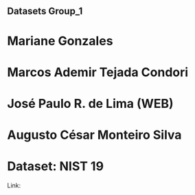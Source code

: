 ## Datasets Group_1
# Mariane Gonzales
# Marcos Ademir Tejada Condori
# José Paulo R. de Lima (WEB)
# Augusto César Monteiro Silva

# Dataset: NIST 19
Link: 
